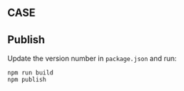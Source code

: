 ## CASE

## Publish

Update the version number in `package.json` and run:

```
npm run build
npm publish
```
